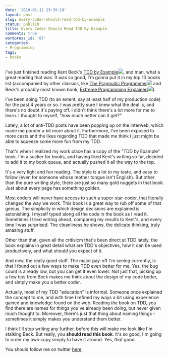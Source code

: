 ```yaml
---
date: '2010-01-12 23:39:18'
layout: post
slug: every-coder-should-read-tdd-by-example
status: publish
title: Every Coder Should Read TDD By Example
comments: true
wordpress_id: '87'
categories:
- Programming
tags:
- books
---
```


I've just finished reading Kent Beck's [TDD by Example](http://www.amazon.com/gp/product/0321146530?ie=UTF8&tag=thcodu02-20&linkCode=as2&camp=1789&creative=9325&creativeASIN=0321146530)![](http://www.assoc-amazon.com/e/ir?t=thcodu02-20&l=as2&o=1&a=0321146530), and man, what a great reading that was. It was so good, I'm gonna put it in my top 10 books list (accompanied by other classics, like [The Pragmatic Programmer](http://www.amazon.com/gp/product/020161622X?ie=UTF8&tag=thcodu02-20&linkCode=as2&camp=1789&creative=9325&creativeASIN=020161622X)![](http://www.assoc-amazon.com/e/ir?t=thcodu02-20&l=as2&o=1&a=020161622X) and Beck's probably most known book, [Extreme Programming Explained](http://www.amazon.com/gp/product/0321278658?ie=UTF8&tag=thcodu02-20&linkCode=as2&camp=1789&creative=9325&creativeASIN=0321278658)![](http://www.assoc-amazon.com/e/ir?t=thcodu02-20&l=as2&o=1&a=0321278658)).

I've been doing TDD (to an extent, say at least half of my production code) for the past 4 years or so. I was pretty sure I knew what the deal is, and there's no doubt it's paying off. I didn't think there's a lot more for me to learn. I thought to myself, "how much better can it get?"

Lately, a lot of anti-TDD posts have been popping up on the interweb, which made me ponder a bit more about it. Furthermore, I've been exposed to more casts and the likes regarding TDD that made me think I just might be able to squeeze some more fun from my TDD.

That's when I realized my work place has a copy of the "TDD by Example" book. I'm a sucker for books, and having liked Kent's writing so far, decided to add it to my book queue, and actually pushed it all the way to the top.

It's a very light and fun reading. The style is a lot to my taste, and easy to follow (even for someone whose mother tongue isn't English). But other than the pure writing style, there are just so many gold nuggets in that book. Just about every page has something golden.

Most coders will never have access to such a super-star-coder, that literally changed the way we work. This book is a great way to rub off some of that genius. The simplicity in which design decisions are explained is astonishing. I myself typed along all the code in the book as I read it. Sometimes I tried writing ahead, comparing my results to Kent's, and every time I was surprised. The cleanliness he shows, the delicate thinking, truly amazing stuff.

Other than that, given all the critisicm that's been direct at TDD lately, the book explains in great detail what are TDD's objectives, how it can be used productively, and what should you expect of it.

And now, the really good stuff. The major pay-off I'm seeing currently, is that I found out a few ways to make TDD even better for me. Yes, the bug count is already low, but you can get it even lower. Not just that, picking up a few tips from Beck makes me think about the design of my code better, and simply make you a better coder.

Actually, most of my TDD "education" is informal. Someone once explained the concept to me, and with time I refined my ways a bit using experience gained and knowledge found on the web. Reading _the_ book on TDD, you find there are names for things you've already been doing, but never given much thought to. Moreover, there's just that thing about naming things - sometimes it simply makes you understand them better.

I think I'll stop writing any further, before this will make me look like I'm stalking Beck. But really, you **should read this book**. It's so good, I'm going to order my own copy simply to have it around. Yes, _that_ good.

You should follow me on twitter [here](http://twitter.com/avivby).
